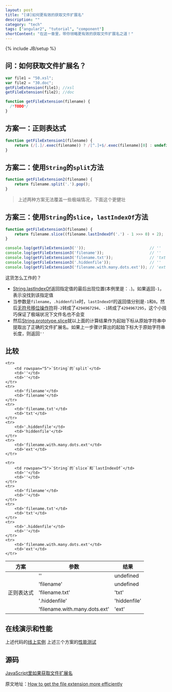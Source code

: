 ```yaml
---
layout: post
title: "[译]如何更有效的获取文件扩展名"
description: ""
category: "tech"
tags: ["angular2", "tutorial", "component"]
shortContent: "在这一章里，带你领略更有效的获取文件扩展名之道！"
---
```

{% include JB/setup %}

## 问：如何获取文件扩展名？ ##

```javascript
var file1 = "50.xsl";
var file2 = "30.doc";
getFileExtension(file1); //xsl
getFileExtension(file2); //doc

function getFileExtension(filename) {
  /*TODO*/
}
```

## 方案一：正则表达式 ##

```javascript
function getFileExtension1(filename) {
    return (/[.]/.exec(filename)) ? /[^.]+$/.exec(filename)[0] : undefined;
}
```

## 方案二：使用`String`的`split`方法 ##

```javascript
function getFileExtension2(filename) {
    return filename.split('.').pop();
}
```

>上述两种方案无法覆盖一些极端情况，下面这个更健壮

## 方案三：使用`String`的`slice`，`lastIndexOf`方法 ##

```javascript
function getFileExtension3(filename) {
    return filename.slice((filename.lastIndexOf('.') - 1 >>> 0) + 2);
}

console.log(getFileExtension3(''));                            // ''
console.log(getFileExtension3('filename'));                    // ''
console.log(getFileExtension3('filename.txt'));                // 'txt'   
console.log(getFileExtension3('.hiddenfile'));                 // ''
console.log(getFileExtension3('filename.with.many.dots.ext')); // 'ext'
```

这货怎么工作的？

* [String.lastIndexOf](https://developer.mozilla.org/en-US/docs/Web/JavaScript/Reference/Global_Objects/String/lastIndexOf)返回指定值的最后出现位置(本例里是：`.`)。如果返回`-1`，表示没找到该指定值
* 当参数是`filename`，`.hiddenfile`时，`lastIndexOf`的返回值分别是`-1`和`0`。然后[无符号移位操作符](https://developer.mozilla.org/en-US/docs/Web/JavaScript/Reference/Operators/Bitwise_Operators#%3E%3E%3E_%28Zero-fill_right_shift%29)将`-2`转成了`4294967294`、`-1`转成了`4294967295`，这个小技巧保证了极端状况下文件名也不会变
* 然后[String.prototype.slice](https://developer.mozilla.org/en-US/docs/Web/JavaScript/Reference/Global_Objects/String/slice)就以上面的计算结果作为起始下标从原始字符串中提取出了正确的文件扩展名。如果上一步骤计算出的起始下标大于原始字符串长度，则返回`''`

## 比较 ##

<table>
<thead>
    <tr>
        <th>方案</th>
        <th>参数</th>
        <th>结果</th>
    </tr>
</thead>

<tbody>
    <tr>
        <td rowspan="5">正则表达式</td>
        <td>''</td>
        <td>undefined</td>
    </tr>
    <tr>
        <td>'filename'</td>
        <td>undefined</td>
    </tr>
    <tr>
        <td>'filename.txt'</td>
        <td>'txt'</td>
    </tr>
    <tr>
        <td>'.hiddenfile'</td>
        <td>'hiddenfile'</td>
    </tr>
    <tr>
        <td>'filename.with.many.dots.ext'</td>
        <td>'ext'</td>
    </tr>

    <tr>
        <td rowspan="5">`String`的`split`</td>
        <td>''</td>
        <td>''</td>
    </tr>
    <tr>
        <td>'filename'</td>
        <td>'filename'</td>
    </tr>
    <tr>
        <td>'filename.txt'</td>
        <td>'txt'</td>
    </tr>
    <tr>
        <td>'.hiddenfile'</td>
        <td>'hiddenfile'</td>
    </tr>
    <tr>
        <td>'filename.with.many.dots.ext'</td>
        <td>'ext'</td>
    </tr>

    <tr>
        <td rowspan="5">`String`的`slice`和`lastIndexOf`</td>
        <td>''</td>
        <td>''</td>
    </tr>
    <tr>
        <td>'filename'</td>
        <td>''</td>
    </tr>
    <tr>
        <td>'filename.txt'</td>
        <td>'txt'</td>
    </tr>
    <tr>
        <td>'.hiddenfile'</td>
        <td>''</td>
    </tr>
    <tr>
        <td>'filename.with.many.dots.ext'</td>
        <td>'ext'</td>
    </tr>
</tbody>
</table>

## 在线演示和性能 ##

上述代码的[线上实例](https://jsbin.com/tipofu/edit?js,console)
上述三个方案的[性能测试](http://jsperf.com/extract-file-extension)

## 源码 ##

[JavaScript里如果获取文件扩展名](http://stackoverflow.com/questions/190852/how-can-i-get-file-extensions-with-javascript)

原文地址：[How to get the file extension more efficiently](http://www.jstips.co/en/get-file-extension/)
